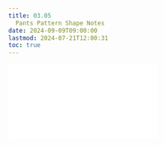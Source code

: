 ```yaml
---
title: 03.05
  Pants Pattern Shape Notes
date: 2024-09-09T09:00:00
lastmod: 2024-07-21T12:00:31
toc: true
---
```


![Link to included file contents](../../../../sewing/pants-pattern-shape-notes.md)
